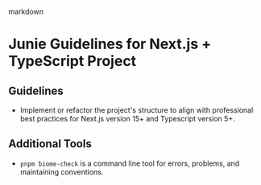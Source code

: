 markdown

# Junie Guidelines for Next.js + TypeScript Project

## Guidelines

- Implement or refactor the project's structure to align with professional best practices for Next.js version 15+ and Typescript version 5+.

## Additional Tools

- `pnpm biome-check` is a command line tool for errors, problems, and maintaining conventions.
